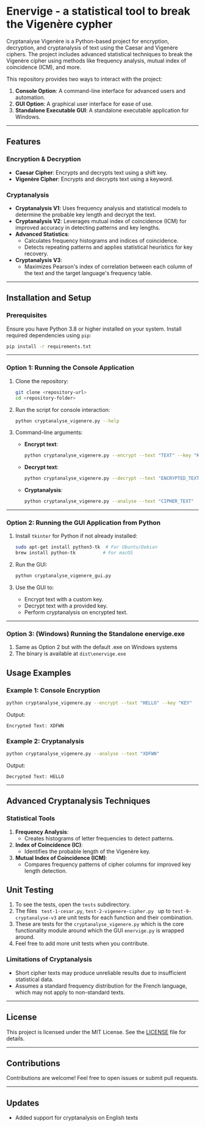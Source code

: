 # Enervige - a statistical tool to break the Vigenère cypher

Cryptanalyse Vigenère is a Python-based project for encryption, decryption, and cryptanalysis of text using the Caesar and Vigenère ciphers. The project includes advanced statistical techniques to break the Vigenère cipher using methods like frequency analysis, mutual index of coincidence (ICM), and more.

This repository provides two ways to interact with the project:
1. **Console Option**: A command-line interface for advanced users and automation.
2. **GUI Option**: A graphical user interface for ease of use.
3. **Standalone Executable GUI**: A standalone executable application for Windows.

---

## Features

### Encryption & Decryption
- **Caesar Cipher**: Encrypts and decrypts text using a shift key.
- **Vigenère Cipher**: Encrypts and decrypts text using a keyword.

### Cryptanalysis
- **Cryptanalysis V1**: Uses frequency analysis and statistical models to determine the probable key length and decrypt the text.
- **Cryptanalysis V2**: Leverages mutual index of coincidence (ICM) for improved accuracy in detecting patterns and key lengths.
- **Advanced Statistics**:
  - Calculates frequency histograms and indices of coincidence.
  - Detects repeating patterns and applies statistical heuristics for key recovery.
- **Cryptanalysis V3**:
  - Maximizes Pearson's index of correlation between each column of the text and the target language's frequency table.
---

## Installation and Setup

### Prerequisites
Ensure you have Python 3.8 or higher installed on your system. Install required dependencies using `pip`:

```bash
pip install -r requirements.txt
```

---

### Option 1: Running the Console Application

1. Clone the repository:
   ```bash
   git clone <repository-url>
   cd <repository-folder>
   ```

2. Run the script for console interaction:
   ```bash
   python cryptanalyse_vigenere.py --help
   ```

3. Command-line arguments:
   - **Encrypt text**:
     ```bash
     python cryptanalyse_vigenere.py --encrypt --text "TEXT" --key "KEY"
     ```
   - **Decrypt text**:
     ```bash
     python cryptanalyse_vigenere.py --decrypt --text "ENCRYPTED_TEXT" --key "KEY"
     ```
   - **Cryptanalysis**:
     ```bash
     python cryptanalyse_vigenere.py --analyse --text "CIPHER_TEXT"
     ```

---

### Option 2: Running the GUI Application from Python

1. Install `tkinter` for Python if not already installed:
   ```bash
   sudo apt-get install python3-tk  # For Ubuntu/Debian
   brew install python-tk          # For macOS
   ```

2. Run the GUI:
   ```bash
   python cryptanalyse_vigenere_gui.py
   ```

3. Use the GUI to:
   - Encrypt text with a custom key.
   - Decrypt text with a provided key.
   - Perform cryptanalysis on encrypted text.

---
### Option 3: (Windows) Running the Standalone enervige.exe
1. Same as Option 2 but with the default .exe on Windows systems
2. The binary is available at ```dist\enervige.exe```

## Usage Examples

### Example 1: Console Encryption
```bash
python cryptanalyse_vigenere.py --encrypt --text "HELLO" --key "KEY"
```
Output:
```
Encrypted Text: XDFWN
```

### Example 2: Cryptanalysis
```bash
python cryptanalyse_vigenere.py --analyse --text "XDFWN"
```
Output:
```
Decrypted Text: HELLO
```

---

## Advanced Cryptanalysis Techniques

### Statistical Tools
1. **Frequency Analysis**:
   - Creates histograms of letter frequencies to detect patterns.
2. **Index of Coincidence (IC)**:
   - Identifies the probable length of the Vigenère key.
3. **Mutual Index of Coincidence (ICM)**:
   - Compares frequency patterns of cipher columns for improved key length detection.

## Unit Testing
1. To see the tests, open the ```tests``` subdirectory.
2. The files ``` test-1-cesar.py```, ```test-2-vigenere-cipher.py ``` up to ```test-9-cryptanalyse-v3``` are unit tests for each function and their combination.
3. These are tests for the ```cryptanalyse_vigenere.py``` which is the core functionality module around which the GUI ```enervige.py``` is wrapped around.
4. Feel free to add more unit tests when you contribute.

### Limitations of Cryptanalysis
- Short cipher texts may produce unreliable results due to insufficient statistical data.
- Assumes a standard frequency distribution for the French language, which may not apply to non-standard texts.

---

## License

This project is licensed under the MIT License. See the [LICENSE](LICENSE) file for details.

---

## Contributions

Contributions are welcome! Feel free to open issues or submit pull requests.

---

## Updates
- Added support for cryptanalysis on English texts
